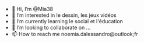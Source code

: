 - 👋 Hi, I’m @Mia38
- 👀 I’m interested in  le dessin, les jeux vidéos
- 🌱 I’m currently learning le social et l'éducation
- 💞️ I’m looking to collaborate on ...
- 📫 How to reach me noemia.dalessandro@outlook;fr

<!---
Mia38/Mia38 is a ✨ special ✨ repository because its `README.md` (this file) appears on your GitHub profile.
You can click the Preview link to take a look at your changes.
--->
